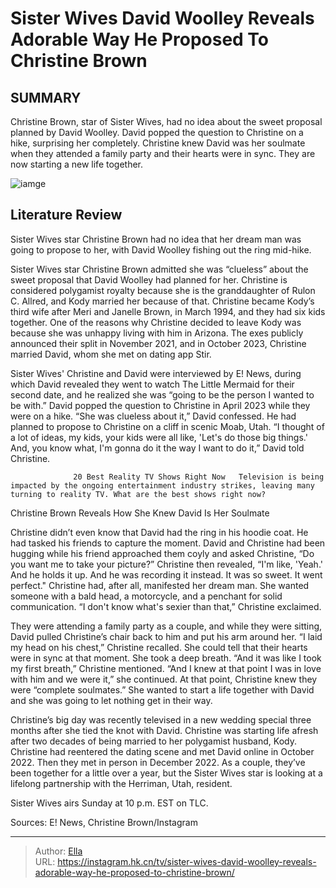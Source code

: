 # Sister Wives David Woolley Reveals Adorable Way He Proposed To Christine Brown


## SUMMARY 



  Christine Brown, star of Sister Wives, had no idea about the sweet proposal planned by David Woolley.   David popped the question to Christine on a hike, surprising her completely.   Christine knew David was her soulmate when they attended a family party and their hearts were in sync. They are now starting a new life together.  

![iamge](https://static1.srcdn.com/wordpress/wp-content/uploads/2024/01/sister-wives_-david-woolley-s-first-wife-passed-away-what-happened-to-her_.jpg)

## Literature Review
Sister Wives star Christine Brown had no idea that her dream man was going to propose to her, with David Woolley fishing out the ring mid-hike.




Sister Wives star Christine Brown admitted she was “clueless” about the sweet proposal that David Woolley had planned for her. Christine is considered polygamist royalty because she is the granddaughter of Rulon C. Allred, and Kody married her because of that. Christine became Kody’s third wife after Meri and Janelle Brown, in March 1994, and they had six kids together. One of the reasons why Christine decided to leave Kody was because she was unhappy living with him in Arizona. The exes publicly announced their split in November 2021, and in October 2023, Christine married David, whom she met on dating app Stir.




Sister Wives&#39; Christine and David were interviewed by E! News, during which David revealed they went to watch The Little Mermaid for their second date, and he realized she was “going to be the person I wanted to be with.” David popped the question to Christine in April 2023 while they were on a hike. “She was clueless about it,” David confessed. He had planned to propose to Christine on a cliff in scenic Moab, Utah. “I thought of a lot of ideas, my kids, your kids were all like, &#39;Let&#39;s do those big things.&#39; And, you know what, I&#39;m gonna do it the way I want to do it,” David told Christine.

                  20 Best Reality TV Shows Right Now   Television is being impacted by the ongoing entertainment industry strikes, leaving many turning to reality TV. What are the best shows right now?    


 Christine Brown Reveals How She Knew David Is Her Soulmate 
          




Christine didn’t even know that David had the ring in his hoodie coat. He had tasked his friends to capture the moment. David and Christine had been hugging while his friend approached them coyly and asked Christine, “Do you want me to take your picture?” Christine then revealed, “I&#39;m like, &#39;Yeah.&#39; And he holds it up. And he was recording it instead. It was so sweet. It went perfect.&#34; Christine had, after all, manifested her dream man. She wanted someone with a bald head, a motorcycle, and a penchant for solid communication. “I don&#39;t know what&#39;s sexier than that,” Christine exclaimed.


 

They were attending a family party as a couple, and while they were sitting, David pulled Christine’s chair back to him and put his arm around her. “I laid my head on his chest,” Christine recalled. She could tell that their hearts were in sync at that moment. She took a deep breath. “And it was like I took my first breath,” Christine mentioned. “And I knew at that point I was in love with him and we were it,” she continued. At that point, Christine knew they were “complete soulmates.” She wanted to start a life together with David and she was going to let nothing get in their way.




Christine’s big day was recently televised in a new wedding special three months after she tied the knot with David. Christine was starting life afresh after two decades of being married to her polygamist husband, Kody. Christine had reentered the dating scene and met David online in October 2022. Then they met in person in December 2022. As a couple, they’ve been together for a little over a year, but the Sister Wives star is looking at a lifelong partnership with the Herriman, Utah, resident.



Sister Wives airs Sunday at 10 p.m. EST on TLC.




Sources: E! News, Christine Brown/Instagram



---

> Author: [Ella](https://instagram.hk.cn/)  
> URL: https://instagram.hk.cn/tv/sister-wives-david-woolley-reveals-adorable-way-he-proposed-to-christine-brown/  

